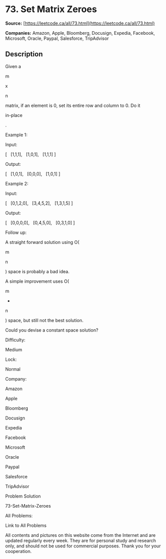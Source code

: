 # 73. Set Matrix Zeroes

**Source:** [https://leetcode.ca/all/73.html](https://leetcode.ca/all/73.html)

**Companies:** Amazon, Apple, Bloomberg, Docusign, Expedia, Facebook, Microsoft, Oracle, Paypal, Salesforce, TripAdvisor

## Description

Given a

m

x

n

matrix, if an element is 0, set its entire row and column to
        0. Do it

in-place

.

Example 1:

Input:

[
  [1,1,1],
  [1,0,1],
  [1,1,1]
]

Output:

[
  [1,0,1],
  [0,0,0],
  [1,0,1]
]

Example 2:

Input:

[
  [0,1,2,0],
  [3,4,5,2],
  [1,3,1,5]
]

Output:

[
  [0,0,0,0],
  [0,4,5,0],
  [0,3,1,0]
]

Follow up:

A straight forward solution using O(

m

n

) space is probably a bad idea.

A simple improvement uses O(

m

+

n

) space, but still not the best
            solution.

Could you devise a constant space solution?

Difficulty:

Medium

Lock:

Normal

Company:

Amazon

Apple

Bloomberg

Docusign

Expedia

Facebook

Microsoft

Oracle

Paypal

Salesforce

TripAdvisor

Problem Solution

73-Set-Matrix-Zeroes

All Problems:

Link to All Problems

All contents and pictures on this website come from the Internet and are updated regularly every week. They are for personal study and research only, and should not be used for commercial purposes. Thank you for your cooperation.

